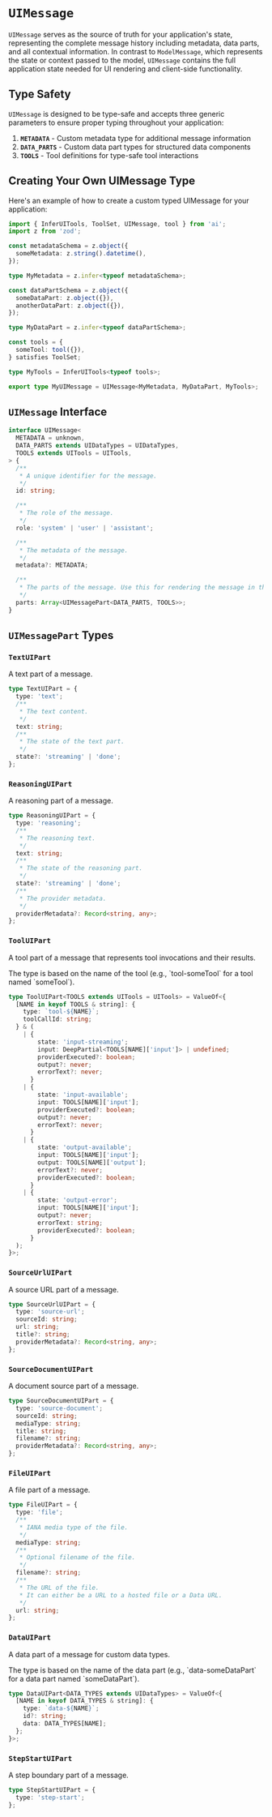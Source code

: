
# `UIMessage`

`UIMessage` serves as the source of truth for your application's state, representing the complete message history including metadata, data parts, and all contextual information. In contrast to `ModelMessage`, which represents the state or context passed to the model, `UIMessage` contains the full application state needed for UI rendering and client-side functionality.

## Type Safety

`UIMessage` is designed to be type-safe and accepts three generic parameters to ensure proper typing throughout your application:

1. **`METADATA`** - Custom metadata type for additional message information
2. **`DATA_PARTS`** - Custom data part types for structured data components
3. **`TOOLS`** - Tool definitions for type-safe tool interactions

## Creating Your Own UIMessage Type

Here's an example of how to create a custom typed UIMessage for your application:

```typescript
import { InferUITools, ToolSet, UIMessage, tool } from 'ai';
import z from 'zod';

const metadataSchema = z.object({
  someMetadata: z.string().datetime(),
});

type MyMetadata = z.infer<typeof metadataSchema>;

const dataPartSchema = z.object({
  someDataPart: z.object({}),
  anotherDataPart: z.object({}),
});

type MyDataPart = z.infer<typeof dataPartSchema>;

const tools = {
  someTool: tool({}),
} satisfies ToolSet;

type MyTools = InferUITools<typeof tools>;

export type MyUIMessage = UIMessage<MyMetadata, MyDataPart, MyTools>;
```

## `UIMessage` Interface

```typescript
interface UIMessage<
  METADATA = unknown,
  DATA_PARTS extends UIDataTypes = UIDataTypes,
  TOOLS extends UITools = UITools,
> {
  /**
   * A unique identifier for the message.
   */
  id: string;

  /**
   * The role of the message.
   */
  role: 'system' | 'user' | 'assistant';

  /**
   * The metadata of the message.
   */
  metadata?: METADATA;

  /**
   * The parts of the message. Use this for rendering the message in the UI.
   */
  parts: Array<UIMessagePart<DATA_PARTS, TOOLS>>;
}
```

## `UIMessagePart` Types

### `TextUIPart`

A text part of a message.

```typescript
type TextUIPart = {
  type: 'text';
  /**
   * The text content.
   */
  text: string;
  /**
   * The state of the text part.
   */
  state?: 'streaming' | 'done';
};
```

### `ReasoningUIPart`

A reasoning part of a message.

```typescript
type ReasoningUIPart = {
  type: 'reasoning';
  /**
   * The reasoning text.
   */
  text: string;
  /**
   * The state of the reasoning part.
   */
  state?: 'streaming' | 'done';
  /**
   * The provider metadata.
   */
  providerMetadata?: Record<string, any>;
};
```

### `ToolUIPart`

A tool part of a message that represents tool invocations and their results.

<Note>
  The type is based on the name of the tool (e.g., `tool-someTool` for a tool
  named `someTool`).
</Note>

```typescript
type ToolUIPart<TOOLS extends UITools = UITools> = ValueOf<{
  [NAME in keyof TOOLS & string]: {
    type: `tool-${NAME}`;
    toolCallId: string;
  } & (
    | {
        state: 'input-streaming';
        input: DeepPartial<TOOLS[NAME]['input']> | undefined;
        providerExecuted?: boolean;
        output?: never;
        errorText?: never;
      }
    | {
        state: 'input-available';
        input: TOOLS[NAME]['input'];
        providerExecuted?: boolean;
        output?: never;
        errorText?: never;
      }
    | {
        state: 'output-available';
        input: TOOLS[NAME]['input'];
        output: TOOLS[NAME]['output'];
        errorText?: never;
        providerExecuted?: boolean;
      }
    | {
        state: 'output-error';
        input: TOOLS[NAME]['input'];
        output?: never;
        errorText: string;
        providerExecuted?: boolean;
      }
  );
}>;
```

### `SourceUrlUIPart`

A source URL part of a message.

```typescript
type SourceUrlUIPart = {
  type: 'source-url';
  sourceId: string;
  url: string;
  title?: string;
  providerMetadata?: Record<string, any>;
};
```

### `SourceDocumentUIPart`

A document source part of a message.

```typescript
type SourceDocumentUIPart = {
  type: 'source-document';
  sourceId: string;
  mediaType: string;
  title: string;
  filename?: string;
  providerMetadata?: Record<string, any>;
};
```

### `FileUIPart`

A file part of a message.

```typescript
type FileUIPart = {
  type: 'file';
  /**
   * IANA media type of the file.
   */
  mediaType: string;
  /**
   * Optional filename of the file.
   */
  filename?: string;
  /**
   * The URL of the file.
   * It can either be a URL to a hosted file or a Data URL.
   */
  url: string;
};
```

### `DataUIPart`

A data part of a message for custom data types.

<Note>
  The type is based on the name of the data part (e.g., `data-someDataPart` for
  a data part named `someDataPart`).
</Note>

```typescript
type DataUIPart<DATA_TYPES extends UIDataTypes> = ValueOf<{
  [NAME in keyof DATA_TYPES & string]: {
    type: `data-${NAME}`;
    id?: string;
    data: DATA_TYPES[NAME];
  };
}>;
```

### `StepStartUIPart`

A step boundary part of a message.

```typescript
type StepStartUIPart = {
  type: 'step-start';
};
```
